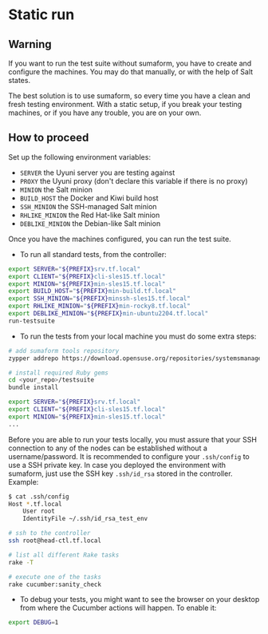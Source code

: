 # Static run

## Warning

If you want to run the test suite without sumaform, you have to create and configure the machines.
You may do that manually, or with the help of Salt states.

The best solution is to use sumaform, so every time you have a clean and fresh testing environment.
With a static setup, if you break your testing machines, or if you have any trouble, you are on your own.

## How to proceed

Set up the following environment variables:

* `SERVER` the Uyuni server you are testing against
* `PROXY` the Uyuni proxy (don't declare this variable if there is no proxy)
* `MINION` the Salt minion
* `BUILD_HOST` the Docker and Kiwi build host
* `SSH_MINION` the SSH-managed Salt minion
* `RHLIKE_MINION` the Red Hat-like Salt minion
* `DEBLIKE_MINION` the Debian-like Salt minion

Once you have the machines configured, you can run the test suite.

* To run all standard tests, from the controller:

```bash
export SERVER="${PREFIX}srv.tf.local"
export CLIENT="${PREFIX}cli-sles15.tf.local"
export MINION="${PREFIX}min-sles15.tf.local"
export BUILD_HOST="${PREFIX}min-build.tf.local"
export SSH_MINION="${PREFIX}minssh-sles15.tf.local"
export RHLIKE_MINION="${PREFIX}min-rocky8.tf.local"
export DEBLIKE_MINION="${PREFIX}min-ubuntu2204.tf.local"
run-testsuite
```

* To run the tests from your local machine you must do some extra steps:

```bash
# add sumaform tools repository
zypper addrepo https://download.opensuse.org/repositories/systemsmanagement:/sumaform:/tools/openSUSE_Tumbleweed/

# install required Ruby gems
cd <your_repo>/testsuite
bundle install

export SERVER="${PREFIX}srv.tf.local"
export CLIENT="${PREFIX}cli-sles15.tf.local"
export MINION="${PREFIX}min-sles15.tf.local"
...
```

Before you are able to run your tests locally, you must assure that your SSH connection to any of the nodes can be
established without a username/password.
It is recommended to configure your `.ssh/config` to use a SSH private key.
In case you deployed the environment with sumaform, just use the SSH key `.ssh/id_rsa` stored in the controller.
Example:

```bash
$ cat .ssh/config
Host *.tf.local
    User root
    IdentityFile ~/.ssh/id_rsa_test_env

# ssh to the controller
ssh root@head-ctl.tf.local

# list all different Rake tasks
rake -T

# execute one of the tasks
rake cucumber:sanity_check
```

* To debug your tests, you might want to see the browser on your desktop from where the Cucumber actions will happen.
To enable it:

```bash
export DEBUG=1
```
